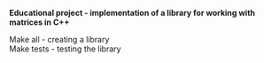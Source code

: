 **Educational project - implementation of a library for working with matrices in C++**

Make all - creating a library  
Make tests - testing the library

